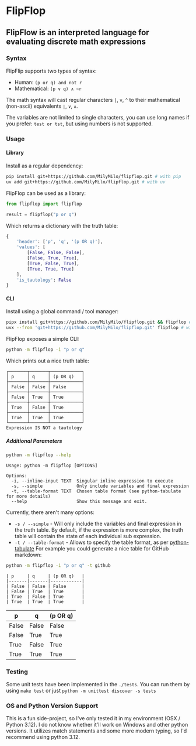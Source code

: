 # FlipFlop

## FlipFlow is an interpreted language for evaluating discrete math expressions

### Syntax

FlipFlip supports two types of syntax:

- Human: `(p or q) and not r`
- Mathematical: `(p ∨ q) ∧ ~r`

The math syntax will cast regular characters `|`, `v`, `^` to their mathematical (non-ascii) equivalents `∣`, `∨`, `∧`.

The variables are not limited to single characters, you can use long names if you prefer: `test or tst`, but using 
numbers is not supported.

### Usage

#### Library

Install as a regular dependency:

```bash
pip install git+https://github.com/MilyMilo/flipflop.git # with pip
uv add git+https://github.com/MilyMilo/flipflop.git # with uv
```

FlipFlop can be used as a library:

```python
from flipflop import flipflop

result = flipflop("p or q")
```

Which returns a dictionary with the truth table:
```python
{
    'header': ['p', 'q', '(p OR q)'],
    'values': [
        [False, False, False], 
        [False, True, True], 
        [True, False, True], 
        [True, True, True]
    ], 
    'is_tautology': False
}
```

#### CLI

Install using a global command / tool manager:

```bash
pipx install git+https://github.com/MilyMilo/flipflop.git && flipflop # with pipx
uvx --from 'git+https://github.com/MilyMilo/flipflop.git' flipflop # with uvx
```

FlipFlop exposes a simple CLI:

```bash
python -m flipflop -i "p or q"
```

Which prints out a nice truth table:

```text
┌───────┬───────┬────────────┐
│ p     │ q     │ (p OR q)   │
├───────┼───────┼────────────┤
│ False │ False │ False      │
├───────┼───────┼────────────┤
│ False │ True  │ True       │
├───────┼───────┼────────────┤
│ True  │ False │ True       │
├───────┼───────┼────────────┤
│ True  │ True  │ True       │
└───────┴───────┴────────────┘
Expression IS NOT a tautology
```

##### Additional Parameters

```bash
python -m flipflop --help
```

```text
Usage: python -m flipflop [OPTIONS]

Options:
  -i, --inline-input TEXT  Singular inline expression to execute
  -s, --simple             Only include variables and final expression
  -t, --table-format TEXT  Chosen table format (see python-tabulate for more details)
  --help                   Show this message and exit.
```

Currently, there aren't many options:

- `-s / --simple` - Will only include the variables and final expression in the truth table. 
By default, if the expression is more complex, the truth table will contain the state of each 
individual sub expression.
- `-t / --table-format` - Allows to specify the table format, as per [python-tabulate](https://github.com/astanin/python-tabulate)
For example you could generate a nice table for GitHub markdown:

```bash
python -m flipflop -i "p or q" -t github
```

```text
| p     | q     | (p OR q)   |
|-------|-------|------------|
| False | False | False      |
| False | True  | True       |
| True  | False | True       |
| True  | True  | True       |
```

| p     | q     | (p OR q)   |
|-------|-------|------------|
| False | False | False      |
| False | True  | True       |
| True  | False | True       |
| True  | True  | True       |


### Testing

Some unit tests have been implemented in the `./tests`. 
You can run them by using `make test` or just `python -m unittest discover -s tests`


### OS and Python Version Support

This is a fun side-project, so I've only tested it in my environment (OSX / Python 3.12).
I do not know whether it'll work on Windows and other python versions. 
It utilizes match statements and some more modern typing, so I'd recommend using python 3.12.

